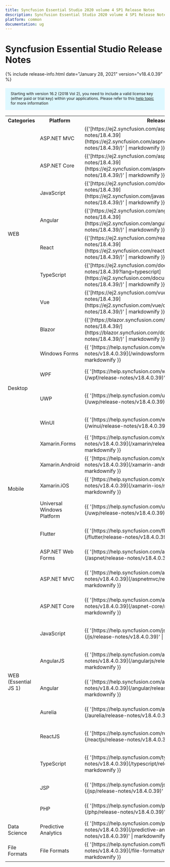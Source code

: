 ```yaml
---
title: Syncfusion Essential Studio 2020 volume 4 SP1 Release Notes  
description: Syncfusion Essential Studio 2020 volume 4 SP1 Release Notes  
platform: common
documentation: ug
---
```


# Syncfusion Essential Studio  Release Notes  

{% include release-info.html date="January 28, 2021"   version="v18.4.0.39" %} 

<style>
#license {
    font-size: .88em!important;
margin-top: 1.5em;     margin-bottom: 1.5em;
    background-color: #def8ff;
    padding: 10px 17px 14px;
}
</style>

<div id="license">
Starting with version 16.2 (2018 Vol 2), you need to include a valid license key (either paid or trial key) within your applications. 
Please refer to this <a href="/common/essential-studio/licensing/license-key">help topic</a> for more information 
</div>



<table>
<tr>
<th>
Categories</th><th>
Platform</th><th>
Release Notes</th><th>
Read Me</th></tr>
<tr>
<td rowspan="8">
WEB 
</td>
<td>
ASP.NET MVC
</td>
<td>{{'[https://ej2.syncfusion.com/aspnetmvc/documentation/release-notes/18.4.39](https://ej2.syncfusion.com/aspnetmvc/documentation/release-notes/18.4.39/)' | markdownify }}
</td>
<td>{{'[http://files2.syncfusion.com/Installs/v18.4.0.39/ReadMe/web/ASPMVC.html](http://files2.syncfusion.com/Installs/v18.4.0.39/ReadMe/web/ASPMVC.html)' | markdownify }}
</td>
</tr>
<tr>
<td>
ASP.NET Core	
</td>
<td>{{'[https://ej2.syncfusion.com/aspnetcore/documentation/release-notes/18.4.39](https://ej2.syncfusion.com/aspnetcore/documentation/release-notes/18.4.39/)' | markdownify }}
</td>
<td>{{'[http://files2.syncfusion.com/Installs/v18.4.0.39/ReadMe/web/ASPNETCORE.html](http://files2.syncfusion.com/Installs/v18.4.0.39/ReadMe/web/ASPNETCORE.html)' | markdownify }}
</td>
</tr>
<tr>
<td>
JavaScript
</td>
<td>{{'[https://ej2.syncfusion.com/documentation/release-notes/18.4.39](https://ej2.syncfusion.com/javascript/documentation/release-notes/18.4.39/)' | markdownify }}
</td>
<td>{{'[http://files2.syncfusion.com/Installs/v18.4.0.39/ReadMe/web/JavaScript.html](http://files2.syncfusion.com/Installs/v18.4.0.39/ReadMe/web/JavaScript.html)' | markdownify }}
</td>
</tr>
<tr>
<td>
Angular
</td>
<td>{{'[https://ej2.syncfusion.com/angular/documentation/release-notes/18.4.39](https://ej2.syncfusion.com/angular/documentation/release-notes/18.4.39/)' | markdownify }}
</td>
<td>{{'[http://files2.syncfusion.com/Installs/v18.4.0.39/ReadMe/web/Angular.html](http://files2.syncfusion.com/Installs/v18.4.0.39/ReadMe/web/Angular.html)' | markdownify }}
</td>
</tr>
<tr>
<td>
React
</td>
<td>{{'[https://ej2.syncfusion.com/react/documentation/release-notes/18.4.39](https://ej2.syncfusion.com/react/documentation/release-notes/18.4.39/)' | markdownify }}
</td>
<td>{{'[http://files2.syncfusion.com/Installs/v18.4.0.39/ReadMe/web/React.html](http://files2.syncfusion.com/Installs/v18.4.0.39/ReadMe/web/React.html)' | markdownify }}
</td>
</tr>
<tr>
<td>
TypeScript
</td>
<td>{{'[https://ej2.syncfusion.com/documentation/release-notes/18.4.39?lang=typescript](https://ej2.syncfusion.com/documentation/release-notes/18.4.39/)' | markdownify }}
</td>
<td>{{'[http://files2.syncfusion.com/Installs/v18.4.0.39/ReadMe/web/TypeScript.html](http://files2.syncfusion.com/Installs/v18.4.0.39/ReadMe/web/TypeScript.html)' | markdownify }}
</td>
</tr>
<tr>
<td>
Vue
</td>
<td>{{'[https://ej2.syncfusion.com/vue/documentation/release-notes/18.4.39](https://ej2.syncfusion.com/vue/documentation/release-notes/18.4.39/)' | markdownify }}
</td>
<td>{{'[http://files2.syncfusion.com/Installs/v18.4.0.39/ReadMe/web/Vue.html](http://files2.syncfusion.com/Installs/v18.4.0.39/ReadMe/web/Vue.html)' | markdownify }}
</td>
</tr>
<tr>
<td>
Blazor
</td>
<td>{{'[https://blazor.syncfusion.com/documentation/release-notes/18.4.39/](https://blazor.syncfusion.com/documentation/release-notes/18.4.39/)' | markdownify }}
</td>
<td>{{'[http://files2.syncfusion.com/Installs/v18.4.0.39/ReadMe/web/Blazor.html](http://files2.syncfusion.com/Installs/v18.4.0.39/ReadMe/web/Blazor.html)' | markdownify }}
</td>
</tr>
<tr>
<td rowspan="4">
Desktop
</td>
<td>
Windows Forms
</td>
<td>{{ '[https://help.syncfusion.com/windowsforms/release-notes/v18.4.0.39](/windowsforms/release-notes/v18.4.0.39)' | markdownify }}
</td>
<td>{{ '[http://files2.syncfusion.com/Installs/v18.4.0.39/ReadMe/WindowsForms.html](http://files2.syncfusion.com/Installs/v18.4.0.39/ReadMe/WindowsForms.html)' | markdownify }}
</td>
</tr>
<tr>
<td>
WPF
</td>
<td>{{ '[https://help.syncfusion.com/wpf/release-notes/v18.4.0.39](/wpf/release-notes/v18.4.0.39)' | markdownify }}
</td>
<td>{{ '[http://files2.syncfusion.com/Installs/v18.4.0.39/ReadMe/WPF.html](http://files2.syncfusion.com/Installs/v18.4.0.39/ReadMe/WPF.html)' | markdownify }}
</td>
</tr>
<tr>
<td>
UWP
</td>
<td>{{ '[https://help.syncfusion.com/uwp/release-notes/v18.4.0.39](/uwp/release-notes/v18.4.0.39)' | markdownify }}
</td>
<td>{{ '[http://files2.syncfusion.com/Installs/v18.4.0.39/ReadMe/UniversalWindows.html](http://files2.syncfusion.com/Installs/v18.4.0.39/ReadMe/UniversalWindows.html)' | markdownify }}
</td>
</tr>
<tr>
<td>
WinUI
</td>
<td>{{ '[https://help.syncfusion.com/winui/release-notes/v18.4.0.39](/winui/release-notes/v18.4.0.39)' | markdownify }}
</td>
<td>{{ '[http://files2.syncfusion.com/Installs/v18.4.0.39/ReadMe/WinUI.html](http://files2.syncfusion.com/Installs/v18.4.0.39/ReadMe/WinUI.html)' | markdownify }}
</td>
</tr>
<tr>
<td rowspan="5">
Mobile
</td>
<td>
Xamarin.Forms
</td>
<td>{{ '[https://help.syncfusion.com/xamarin/release-notes/v18.4.0.39](/xamarin/release-notes/v18.4.0.39)' | markdownify }}
</td>
<td>{{ '[http://files2.syncfusion.com/Installs/v18.4.0.39/ReadMe/Xamarin_Forms.html](http://files2.syncfusion.com/Installs/v18.4.0.39/ReadMe/Xamarin_Forms.html)' | markdownify }}
</td>
</tr>
<tr>
<td>
Xamarin.Android
</td>
<td>{{ '[https://help.syncfusion.com/xamarin-android/release-notes/v18.4.0.39](/xamarin-android/release-notes/v18.4.0.39)' | markdownify }}
</td>
<td>{{ '[http://files2.syncfusion.com/Installs/v18.4.0.39/ReadMe/Xamarin_Forms.html](http://files2.syncfusion.com/Installs/v18.4.0.39/ReadMe/Xamarin_Forms.html)' | markdownify }}
</td>
</tr>
<tr>
<td>
Xamarin.iOS
</td>
<td>{{ '[https://help.syncfusion.com/xamarin-ios/release-notes/v18.4.0.39](/xamarin-ios/release-notes/v18.4.0.39)' | markdownify }}
</td>
<td>{{ '[http://files2.syncfusion.com/Installs/v18.4.0.39/ReadMe/Xamarin_Forms.html](http://files2.syncfusion.com/Installs/v18.4.0.39/ReadMe/Xamarin_Forms.html)' | markdownify }}
</td>
</tr>
<tr>
<td>
Universal Windows Platform
</td>
<td>{{ '[https://help.syncfusion.com/uwp/release-notes/v18.4.0.39](/uwp/release-notes/v18.4.0.39)' | markdownify }}
</td>
<td>{{ '[http://files2.syncfusion.com/Installs/v18.4.0.39/ReadMe/UniversalWindows.html](http://files2.syncfusion.com/Installs/v18.4.0.39/ReadMe/UniversalWindows.html)' | markdownify }}
</td>
</tr>
<tr>
<td>
Flutter
</td>
<td>{{ '[https://help.syncfusion.com/flutter/release-notes/v18.4.0.39](/flutter/release-notes/v18.4.0.39)' | markdownify }}
</td>
<td>{{ '[http://files2.syncfusion.com/Installs/v18.4.0.39/ReadMe/Flutter.html](http://files2.syncfusion.com/Installs/v18.4.0.39/ReadMe/Flutter.html)' | markdownify }}
</td>
</tr>
<tr>
<td rowspan="11">
WEB (Essential JS 1)
</td>
<td>
ASP.NET Web Forms
</td>
<td>{{ '[https://help.syncfusion.com/aspnet/release-notes/v18.4.0.39](/aspnet/release-notes/v18.4.0.39)' | markdownify }}
</td>
<td>{{ '[http://files2.syncfusion.com/Installs/v18.4.0.39/ReadMe/essential-js1/ASP.html](http://files2.syncfusion.com/Installs/v18.4.0.39/ReadMe/essential-js1/ASP.html)' | markdownify }}
</td>
</tr>
<tr>
<td>
ASP.NET MVC
</td>
<td>{{ '[https://help.syncfusion.com/aspnetmvc/release-notes/v18.4.0.39](/aspnetmvc/release-notes/v18.4.0.39)' | markdownify }}
</td>
<td>{{ '[http://files2.syncfusion.com/Installs/v18.4.0.39/ReadMe/essential-js1/ASPMVC.html](http://files2.syncfusion.com/Installs/v18.4.0.39/ReadMe/essential-js1/ASPMVC.html)' | markdownify }}
</td>
</tr>
<tr>
<td>
ASP.NET Core
</td>
<td>{{ '[https://help.syncfusion.com/aspnet-core/release-notes/v18.4.0.39](/aspnet-core/release-notes/v18.4.0.39)' | markdownify }}
</td>
<td>
{{ '[http://files2.syncfusion.com/Installs/v18.4.0.39/ReadMe/essential-js1/ASPNETCORE.html](http://files2.syncfusion.com/Installs/v18.4.0.39/ReadMe/essential-js1/ASPNETCORE.html)' | markdownify }}
</td>
</tr>
<tr>
<td>
JavaScript
</td>
<td>{{ '[https://help.syncfusion.com/js/release-notes/v18.4.0.39](/js/release-notes/v18.4.0.39)' | markdownify }}
</td>
<td>{{ '[http://files2.syncfusion.com/Installs/v18.4.0.39/ReadMe/essential-js1/JavaScript.html](http://files2.syncfusion.com/Installs/v18.4.0.39/ReadMe/essential-js1/JavaScript.html)' | markdownify }}
</td>
</tr>
<tr>
<td>
AngularJS
</td>
<td>{{ '[https://help.syncfusion.com/angularjs/release-notes/v18.4.0.39](/angularjs/release-notes/v18.4.0.39)' | markdownify }}
</td>
<td>{{ '[http://files2.syncfusion.com/Installs/v18.4.0.39/ReadMe/essential-js1/AngularJS.html](http://files2.syncfusion.com/Installs/v18.4.0.39/ReadMe/essential-js1/AngularJS.html)' | markdownify }}
</td>
</tr>
<tr>
<td>
Angular
</td>
<td>{{ '[https://help.syncfusion.com/angular/release-notes/v18.4.0.39](/angular/release-notes/v18.4.0.39)' | markdownify }}
</td>
<td>{{ '[http://files2.syncfusion.com/Installs/v18.4.0.39/ReadMe/essential-js1/Angular.html](http://files2.syncfusion.com/Installs/v18.4.0.39/ReadMe/essential-js1/Angular.html)' | markdownify }}
</td>
</tr>
<tr>
<td>
Aurelia
</td>
<td>{{ '[https://help.syncfusion.com/aurelia/release-notes/v18.4.0.39](/aurelia/release-notes/v18.4.0.39)' | markdownify }}
</td>
<td>{{ '[http://files2.syncfusion.com/Installs/v18.4.0.39/ReadMe/essential-js1/Aurelia.html](http://files2.syncfusion.com/Installs/v18.4.0.39/ReadMe/essential-js1/Aurelia.html)' | markdownify }}
</td>
</tr>
<tr>
<td>
ReactJS
</td>
<td>{{ '[https://help.syncfusion.com/reactjs/release-notes/v18.4.0.39](/reactjs/release-notes/v18.4.0.39)' | markdownify }}
</td>
<td>{{ '[http://files2.syncfusion.com/Installs/v18.4.0.39/ReadMe/essential-js1/ReactJS.html](http://files2.syncfusion.com/Installs/v18.4.0.39/ReadMe/essential-js1/ReactJS.html)' | markdownify }}
</td>
</tr>
<tr>
<td>
TypeScript
</td>
<td>{{ '[https://help.syncfusion.com/typescript/release-notes/v18.4.0.39](/typescript/release-notes/v18.4.0.39)' | markdownify }}
</td>
<td>{{ '[http://files2.syncfusion.com/Installs/v18.4.0.39/ReadMe/essential-js1/TypeScript.html](http://files2.syncfusion.com/Installs/v18.4.0.39/ReadMe/essential-js1/TypeScript.html)' | markdownify }}
</td>
</tr>
<tr>
<td>
JSP
</td>
<td>{{ '[https://help.syncfusion.com/jsp/release-notes/v18.4.0.39](/jsp/release-notes/v18.4.0.39)' | markdownify }}
</td>
<td>{{ '[http://files2.syncfusion.com/Installs/v18.4.0.39/ReadMe/essential-js1/JSP.html](http://files2.syncfusion.com/Installs/v18.4.0.39/ReadMe/essential-js1/JSP.html)' | markdownify }}
</td>
</tr>
<tr>
<td>
PHP
</td>
<td>{{ '[https://help.syncfusion.com/php/release-notes/v18.4.0.39](/php/release-notes/v18.4.0.39)' | markdownify }}
</td>
<td>{{ '[http://files2.syncfusion.com/Installs/v18.4.0.39/ReadMe/essential-js1/PHP.html](http://files2.syncfusion.com/Installs/v18.4.0.39/ReadMe/essential-js1/PHP.html)' | markdownify }}
</td>
</tr>
<tr>
<td>
Data Science
</td>
<td>
Predictive Analytics
</td>
<td>{{ '[https://help.syncfusion.com/predictive-analytics/release-notes/v18.4.0.39](/predictive-analytics/release-notes/v18.4.0.39)' | markdownify }}
</td>
<td>
</td>
</tr>
<tr>
<td>
File Formats
</td>
<td>
File Formats
</td>
<td>{{ '[https://help.syncfusion.com/file-formats/release-notes/v18.4.0.39](/file-formats/release-notes/v18.4.0.39)' | markdownify }}
</td>
<td>
</td>
</tr>
</table>
